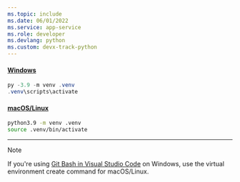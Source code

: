 ```yaml
---
ms.topic: include
ms.date: 06/01/2022
ms.service: app-service
ms.role: developer
ms.devlang: python
ms.custom: devx-track-python
---
```


#### [Windows](#tab/windows)

```powershell
py -3.9 -m venv .venv
.venv\scripts\activate
```

#### [macOS/Linux](#tab/mac-linux)

```Bash
python3.9 -m venv .venv
source .venv/bin/activate
```

---

> [!NOTE]
> If you're using [Git Bash in Visual Studio Code](https://code.visualstudio.com/docs/sourcecontrol/intro-to-git#_git-bash-on-windows) on Windows, use the virtual environment create command for macOS/Linux.
